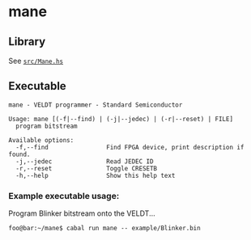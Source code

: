 # mane
## Library
See [`src/Mane.hs`]()

## Executable

```
mane - VELDT programmer - Standard Semiconductor

Usage: mane [(-f|--find) | (-j|--jedec) | (-r|--reset) | FILE]
  program bitstream

Available options:
  -f,--find                Find FPGA device, print description if found.
  -j,--jedec               Read JEDEC ID
  -r,--reset               Toggle CRESETB
  -h,--help                Show this help text 
```

### Example executable usage: 
Program Blinker bitstream onto the VELDT...
```console
foo@bar:~/mane$ cabal run mane -- example/Blinker.bin
```